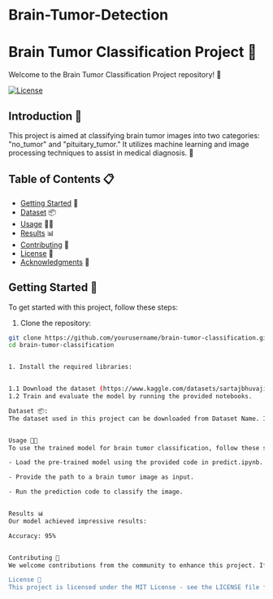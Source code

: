 # Brain-Tumor-Detection
# Brain Tumor Classification Project 🧠

Welcome to the Brain Tumor Classification Project repository! 🚀

[![License](https://img.shields.io/badge/license-MIT-blue.svg)](LICENSE)

## Introduction 📜

This project is aimed at classifying brain tumor images into two categories: "no_tumor" and "pituitary_tumor." It utilizes machine learning and image processing techniques to assist in medical diagnosis. 🌟

## Table of Contents 📋

- [Getting Started](#getting-started) 🚀
- [Dataset](#dataset) 📦
- [Usage](#usage) 👨‍💻
- [Results](#results) 📊
- [Contributing](#contributing) 🤝
- [License](#license) 📄
- [Acknowledgments](#acknowledgments) 🙌

## Getting Started 🚀

To get started with this project, follow these steps:

1. Clone the repository:

```bash
git clone https://github.com/yourusername/brain-tumor-classification.git
cd brain-tumor-classification


1. Install the required libraries: 


1.1 Download the dataset (https://www.kaggle.com/datasets/sartajbhuvaji/brain-tumor-classification-mri).
1.2 Train and evaluate the model by running the provided notebooks.

Dataset 📦:
The dataset used in this project can be downloaded from Dataset Name. It contains a collection of brain tumor images with corresponding labels for training and testing the model.


Usage 👨‍💻
To use the trained model for brain tumor classification, follow these steps:

- Load the pre-trained model using the provided code in predict.ipynb.

- Provide the path to a brain tumor image as input.

- Run the prediction code to classify the image.


Results 📊
Our model achieved impressive results:

Accuracy: 95%


Contributing 🤝
We welcome contributions from the community to enhance this project. If you'd like to contribute, please follow our Contributing Guidelines.

License 📄
This project is licensed under the MIT License - see the LICENSE file for details. Feel free to use, modify, and share!

